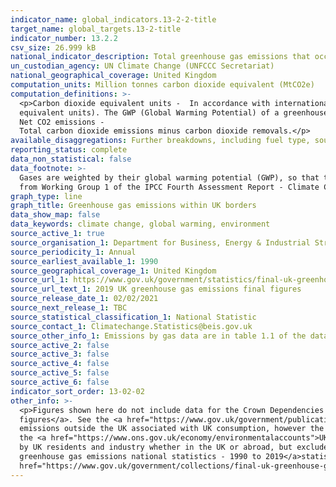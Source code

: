 ```yaml
---
indicator_name: global_indicators.13-2-2-title
target_name: global_targets.13-2-title
indicator_number: 13.2.2
csv_size: 26.999 kB
national_indicator_description: Total greenhouse gas emissions that occur within the UK’s borders.
un_custodian_agency: UN Climate Change (UNFCCC Secretariat)
national_geographical_coverage: United Kingdom
computation_units: Million tonnes carbon dioxide equivalent (MtCO2e)
computation_definitions: >-
  <p>Carbon dioxide equivalent units -  In accordance with international reporting and carbon trading protocols, each of these gases are weighted by their global warming potential (GWP), so that total greenhouse gas emissions can be reported on a consistent basis (in carbon dioxide
  equivalent units). The GWP (Global Warming Potential) of a greenhouse gas measures its effectiveness in global warming over 100 years relative to carbon dioxide. The GWPs used are from Working Group 1 of the IPCC Fourth Assessment Report - Climate Change 2007.<p>
  Net CO2 emissions -
  Total carbon dioxide emissions minus carbon dioxide removals.</p>
available_disaggregations: Further breakdowns, including fuel type, source sector, and end-user sector are available in the <a href="https://www.gov.uk/government/collections/final-uk-greenhouse-gas-emissions-national-statistics">UK greenhouse gas emissions final figures source data.
reporting_status: complete
data_non_statistical: false
data_footnote: >-
  Gases are weighted by their global warming potential (GWP), so that total greenhouse gas emissions can be reported on a consistent basis (in carbon dioxide equivalent units). The GWP for each gas is defined as its warming influence relative to that of carbon dioxide. The GWPs used are
  from Working Group 1 of the IPCC Fourth Assessment Report - Climate Change 2007.
graph_type: line
graph_title: Greenhouse gas emissions within UK borders
data_show_map: false
data_keywords: climate change, global warming, environment
source_active_1: true
source_organisation_1: Department for Business, Energy & Industrial Strategy (BEIS)
source_periodicity_1: Annual
source_earliest_available_1: 1990
source_geographical_coverage_1: United Kingdom
source_url_1: https://www.gov.uk/government/statistics/final-uk-greenhouse-gas-emissions-national-statistics-1990-to-2019
source_url_text_1: 2019 UK greenhouse gas emissions final figures
source_release_date_1: 02/02/2021
source_next_release_1: TBC
source_statistical_classification_1: National Statistic
source_contact_1: Climatechange.Statistics@beis.gov.uk
source_other_info_1: Emissions by gas data are in table 1.1 of the data tables
source_active_2: false
source_active_3: false
source_active_4: false
source_active_5: false
source_active_6: false
indicator_sort_order: 13-02-02
other_info: >-
  <p>Figures shown here do not include data for the Crown Dependencies and Overseas Territories, however, those data are available in the <a href="https://www.gov.uk/government/collections/final-uk-greenhouse-gas-emissions-national-statistics)">UK greenhouse gas emissions final
  figures</a>. See the <a href="https://www.gov.uk/government/publications/uk-greenhouse-gas-emissions-explanatory-notes">UK greenhouse gas emissions</a>background quality report for information on quality and methodology.<p></p>The figures presented here do not include estimates of
  emissions outside the UK associated with UK consumption, however the Department for Environment, Food and Rural Affairs (DEFRA) publishes estimates of the <a href="https://www.gov.uk/government/statistics/uks-carbon-footprint">UK’s carbon footprint</a>annually. Emissions as measured by
  the <a href="https://www.ons.gov.uk/economy/environmentalaccounts">UK Environmental Accounts</a>, published by the Office for National Statistics (ONS) measure greenhouse gas emissions on what is referred to as a “residents” basis. This means that the figures represent emissions caused
  by UK residents and industry whether in the UK or abroad, but exclude emissions within the UK that can be attributed to overseas residents and businesses.  The <a href="https://www.gov.uk/government/statistics/final-uk-greenhouse-gas-emissions-national-statistics-1990-to-2019">Final UK
  greenhouse gas emissions national statistics - 1990 to 2019</a>statistical release includes an outline of the differences between the three approaches.<p></p>Uncertainty levels for the UK estimates shown here can be found in table 4.1 of the <a
  href="https://www.gov.uk/government/collections/final-uk-greenhouse-gas-emissions-national-statistics">UK greenhouse gas emissions final figures</a>.</p> Data follows the UN specification for this indicator. This indicator has not been identified in collaboration with topic experts.
---
```

